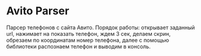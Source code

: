# Avito Parser
Парсер телефонов с сайта Авито.
Порядок работы: открывает заданный url, нажимает на показать телефон, ждем 3 сек, делаем скрин, обрезаем по координатам номер телефона, далее с помощью библиотеки распознаем телефон и выводим в консоль.
